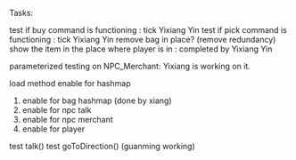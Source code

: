
Tasks: 

test if buy command is functioning : tick Yixiang Yin
test if pick command is functioning : tick Yixiang Yin
remove bag in place? (remove redundancy) 
show the item in the place where player is in : completed by Yixiang Yin


parameterized testing on NPC_Merchant: Yixiang is working on it.


load method enable for hashmap
1. enable for bag hashmap (done by xiang)
2. enable for npc talk
3. enable for npc merchant
4. enable for player


test talk()
test goToDirection() (guanming working)

